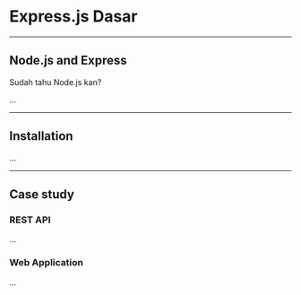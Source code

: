 # Express.js Dasar

--------------------------------------------------------------------------------

## Node.js and Express

Sudah tahu Node.js kan?

...

--------------------------------------------------------------------------------

## Installation

...

--------------------------------------------------------------------------------

## Case study

### REST API

...

### Web Application

...
